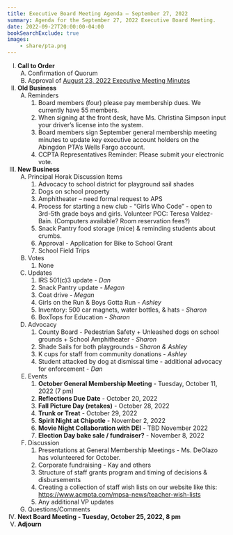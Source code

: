 ```yaml
---
title: Executive Board Meeting Agenda — September 27, 2022
summary: Agenda for the September 27, 2022 Executive Board Meeting.
date: 2022-09-27T20:00:00-04:00
bookSearchExclude: true
images:
    - share/pta.png
---
```


<style type="text/css">
    ol { list-style-type: upper-roman; }
    ol ol { list-style-type: upper-alpha; }
    ol ol ol { list-style-type: decimal; }
    ol ol ol ol { list-style-type: lower-alpha; }
    ul { list-style-type: disc; }
</style>

1. **Call to Order**
    1. Confirmation of Quorum
    1. Approval of [August 23, 2022 Executive Meeting Minutes](/boardminutes/2022-08-23)
1. **Old Business**
    1. Reminders
        1. Board members (four) please pay membership dues. We currently have 55 members.
        1. When signing at the front desk, have Ms. Christina Simpson input your driver’s license into the system.
        1. Board members sign September general membership meeting minutes to update key executive account holders on the Abingdon PTA’s Wells Fargo account.
        1. CCPTA Representatives Reminder: Please submit your electronic vote.
1. **New Business**
    1. Principal Horak Discussion Items
        1. Advocacy to school district for playground sail shades
        1. Dogs on school property
        1. Amphitheater – need formal request to APS
        1. Process for starting a new club - “Girls Who Code” - open to 3rd-5th grade boys and girls. Volunteer POC: Teresa Valdez-Bain. (Computers available? Room reservation fees?)
        1. Snack Pantry food storage (mice) & reminding students about crumbs.
        1. Approval - Application for Bike to School Grant
        1. School Field Trips
    1. Votes
        1. None
    1. Updates
        1. IRS 501(c)3 update - *Dan*
        1. Snack Pantry update - *Megan*
        1. Coat drive - *Megan*
        1. Girls on the Run & Boys Gotta Run - *Ashley*
        1. Inventory: 500 car magnets, water bottles, & hats - *Sharon*
        1. BoxTops for Education - *Sharon*
    1. Advocacy
        1. County Board - Pedestrian Safety + Unleashed dogs on school grounds + School Amphitheater - *Sharon*
        1. Shade Sails for both playgrounds - *Sharon & Ashley*
        1. K cups for staff from community donations - *Ashley*
        1. Student attacked by dog at dismissal time - additional advocacy for enforcement - *Dan*
    1. Events
        1. **October General Membership Meeting** - Tuesday, October 11, 2022 (7 pm)
        1. **Reflections Due Date** - October 20, 2022
        1. **Fall Picture Day (retakes)** - October 28, 2022
        1. **Trunk or Treat** - October 29, 2022
        1. **Spirit Night at Chipotle** - November 2, 2022
        1. **Movie Night Collaboration with DEI** - TBD November 2022
        1. **Election Day bake sale / fundraiser?** - November 8, 2022
    1. Discussion
        1. Presentations at General Membership Meetings - Ms. DeOlazo has volunteered for October.
        1. Corporate fundraising - Kay and others
        1. Structure of staff grants program and timing of decisions & disbursements
        1. Creating a collection of staff wish lists on our website like this: https://www.acmpta.com/mpsa-news/teacher-wish-lists
        1. Any additional VP updates
    1. Questions/Comments
1. **Next Board Meeting - Tuesday, October 25, 2022, 8 pm**
1. **Adjourn**